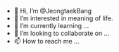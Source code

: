 - 👋 Hi, I’m @JeongtaekBang
- 👀 I’m interested in meaning of life.
- 🌱 I’m currently learning ...
- 💞️ I’m looking to collaborate on ...
- 📫 How to reach me ...

<!---
JeongTaekBang/JeongTaekBang is a ✨ special ✨ repository because its `README.md` (this file) appears on your GitHub profile.
You can click the Preview link to take a look at your changes.
--->

